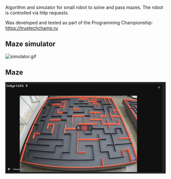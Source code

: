 Algorithm and simulator for small robot to solve and pass mazes.
The robot is controlled via http requests.

Was developed and tested as part of the Programming Championship:
https://truetechchamp.ru

## Maze simulator

![simulator.gif](images%2Fsimulator.gif)

## Maze

![maze.png](images%2Fmaze.png)